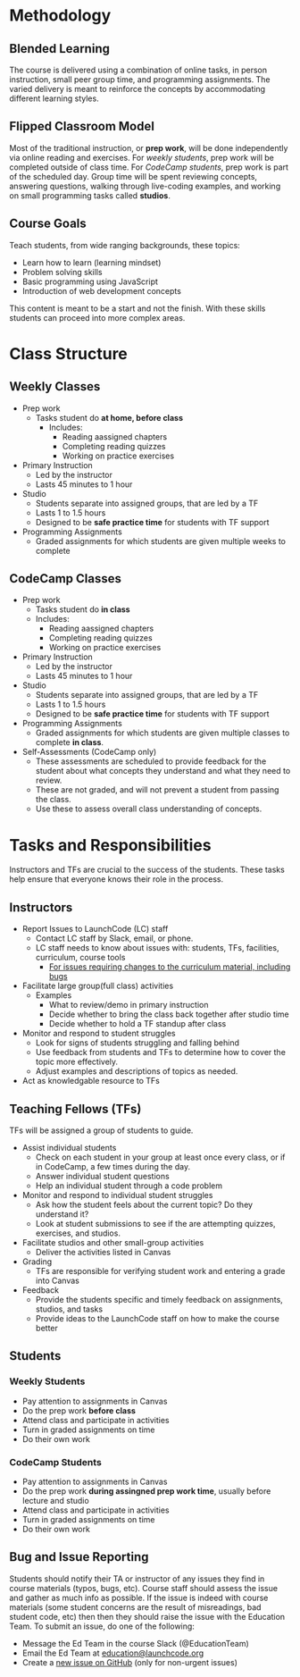 # Methodology

## Blended Learning

The course is delivered using a combination of online tasks, in person instruction, small peer group time, and programming assignments. The varied delivery is meant to reinforce the concepts by accommodating different learning styles.

## Flipped Classroom Model

Most of the traditional instruction, or **prep work**,  will be done independently via online reading and exercises. For *weekly students*, prep work will be completed outside of class time.  For *CodeCamp students*, prep work is part of the scheduled day.  Group time will be spent reviewing concepts, answering questions, walking through live-coding examples, and working on small programming tasks called **studios**.



## Course Goals

Teach students, from wide ranging backgrounds, these topics:

* Learn how to learn (learning mindset)
* Problem solving skills
* Basic programming using JavaScript
* Introduction of web development concepts

This content is meant to be a start and not the finish. With these skills students can proceed into more complex areas.

# Class Structure

## Weekly Classes
* Prep work
  * Tasks student do **at home, before class**
    * Includes:
      * Reading aassigned chapters
      * Completing reading quizzes
      * Working on practice exercises
* Primary Instruction
  * Led by the instructor
  * Lasts 45 minutes to 1 hour
* Studio
  * Students separate into assigned groups, that are led by a TF
  * Lasts 1 to 1.5 hours
  * Designed to be **safe practice time** for students with TF support
* Programming Assignments
  * Graded assignments for which students are given multiple weeks to complete

## CodeCamp Classes
* Prep work
  * Tasks student do **in class** 
  * Includes:
    * Reading aassigned chapters
    * Completing reading quizzes
    * Working on practice exercises
* Primary Instruction
  * Led by the instructor
  * Lasts 45 minutes to 1 hour
* Studio
  * Students separate into assigned groups, that are led by a TF
  * Lasts 1 to 1.5 hours
  * Designed to be **safe practice time** for students with TF support
* Programming Assignments
  * Graded assignments for which students are given multiple classes to complete **in class**.
* Self-Assessments (CodeCamp only)
  * These assessments are scheduled to provide feedback for the student about what concepts they understand and what they need to review.
  * These are not graded, and will not prevent a student from passing the class.
  * Use these to assess overall class understanding of concepts.  


# Tasks and Responsibilities
Instructors and TFs are crucial to the success of the students. These tasks help ensure that everyone knows
their role in the process.

## Instructors

* Report Issues to LaunchCode (LC) staff
  * Contact LC staff by Slack, email, or phone.
  * LC staff needs to know about issues with: students, TFs, facilities, curriculum, course tools
    * [For issues requiring changes to the curriculum material, including bugs](https://github.com/LaunchCodeEducation/intro-to-professional-web-dev/wiki/Course-Overview-and-Structure#Bug-and-Issue-Reporting)
* Facilitate large group(full class) activities
  * Examples
    * What to review/demo in primary instruction
    * Decide whether to bring the class back together after studio time
    * Decide whether to hold a TF standup after class
* Monitor and respond to student struggles
  * Look for signs of students struggling and falling behind
  * Use feedback from students and TFs to determine how to cover the topic more effectively.
  * Adjust examples and descriptions of topics as needed.
* Act as knowledgable resource to TFs

## Teaching Fellows (TFs)

TFs will be assigned a group of students to guide.

* Assist individual students
  * Check on each student in your group at least once every class, or if in CodeCamp, a few times during the day.
  * Answer individual student questions
  * Help an individual student through a code problem
* Monitor and respond to individual student struggles
  * Ask how the student feels about the current topic? Do they understand it?
  * Look at student submissions to see if the are attempting quizzes, exercises, and studios.
* Facilitate studios and other small-group activities
  * Deliver the activities listed in Canvas
* Grading
  * TFs are responsible for verifying student work and entering a grade into Canvas
* Feedback
  * Provide the students specific and timely feedback on assignments, studios, and tasks
  * Provide ideas to the LaunchCode staff on how to make the course better

## Students

### Weekly Students
* Pay attention to assignments in Canvas
* Do the prep work **before class**
* Attend class and participate in activities
* Turn in graded assignments on time
* Do their own work

### CodeCamp Students
* Pay attention to assignments in Canvas
* Do the prep work **during assingned prep work time**, usually before lecture and studio
* Attend class and participate in activities
* Turn in graded assignments on time
* Do their own work

## Bug and Issue Reporting

Students should notify their TA or instructor of any issues they find in course materials (typos, bugs, etc). Course staff should assess the issue and gather as much info as possible. If the issue is indeed with course materials (some student concerns are the result of misreadings, bad student code, etc) then then they should raise the issue with the Education Team. To submit an issue, do one of the following:

- Message the Ed Team in the course Slack (@EducationTeam)
- Email the Ed Team at education@launchcode.org
- Create a [new issue on GitHub](https://github.com/LaunchCodeEducation/intro-to-professional-web-dev/issues) (only for non-urgent issues)
